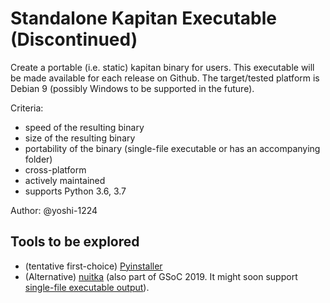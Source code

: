 # Standalone Kapitan Executable (Discontinued)

Create a portable (i.e. static) kapitan binary for users. This executable will be made available for each release on Github. The target/tested platform is Debian 9 (possibly Windows to be supported in the future).

Criteria:

- speed of the resulting binary
- size of the resulting binary
- portability of the binary (single-file executable or has an accompanying folder)
- cross-platform
- actively maintained
- supports Python 3.6, 3.7

Author: @yoshi-1224

## Tools to be explored

- (tentative first-choice) [Pyinstaller](https://github.com/pyinstaller/pyinstaller)
- (Alternative) [nuitka](https://github.com/Nuitka/Nuitka) (also part of GSoC 2019. It might soon support [single-file executable output](https://github.com/Nuitka/Nuitka/issues/230)).
